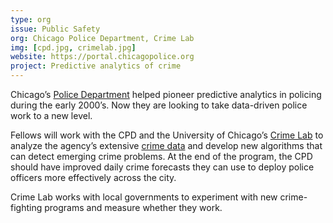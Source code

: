 ```yaml
---
type: org
issue: Public Safety
org: Chicago Police Department, Crime Lab
img: [cpd.jpg, crimelab.jpg]
website: https://portal.chicagopolice.org
project: Predictive analytics of crime
---
```

Chicago’s [Police Department](https://portal.chicagopolice.org) helped pioneer predictive analytics in policing during the early 2000’s. Now they are looking to take data-driven police work to a new level. 

Fellows will work with the CPD and the University of Chicago’s [Crime Lab](http://crimelab.uchicago.edu) to analyze the agency’s extensive [crime data](https://data.cityofchicago.org/Public-Safety/Crimes-2001-to-present/ijzp-q8t2) and develop new algorithms that can detect emerging crime problems. At the end of the program, the CPD should have improved daily crime forecasts they can use to deploy police officers more effectively across the city. 

Crime Lab works with local governments to experiment with new crime-fighting programs and measure whether they work.